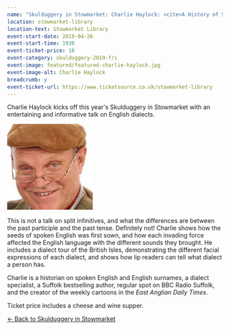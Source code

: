 ```yaml
---
name: "Skulduggery in Stowmarket: Charlie Haylock: <cite>A History of Spoken English</cite> with cheese and wine supper"
location: stowmarket-library
location-text: Stowmarket Library
event-start-date: 2019-04-26
event-start-time: 1930
event-ticket-price: 10
event-category: skulduggery-2019-fri
event-image: featured/featured-charlie-haylock.jpg
event-image-alt: Charlie Haylock
breadcrumb: y
event-ticket-url: https://www.ticketsource.co.uk/stowmarket-library
---
```


Charlie Haylock kicks off this year's Skulduggery in Stowmarket with an entertaining and informative talk on English dialects.

<img src="/images/featured/featured-charlie-haylock.jpg" alt="Charlie Haylock" class="custom-br-50 mw-40 {% include /c/img-float-right.html %}" />

This is not a talk on split infinitives, and what the differences are between the past participle and the past tense. Definitely not! Charlie shows how the seeds of spoken English was first sown, and how each invading force affected the English language with the different sounds they brought. He includes a dialect tour of the British Isles, demonstrating the different facial expressions of each dialect, and shows how lip readers can tell what dialect a person has.

Charlie is a historian on spoken English and English surnames, a dialect specialist, a Suffolk bestselling author, regular spot on BBC Radio Suffolk, and the creator of the weekly cartoons in the <cite>East Anglian Daily Times</cite>.

Ticket price includes a cheese and wine supper.

[&larr; Back to Skulduggery in Stowmarket](/skulduggery/)
